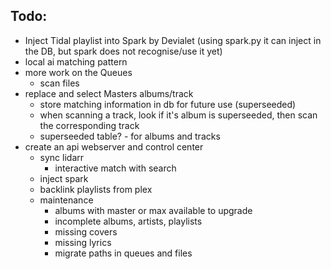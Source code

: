 ## Todo:
- Inject Tidal playlist into Spark by Devialet (using spark.py it can inject in the DB, but spark does not recognise/use it yet)
- local ai matching pattern
- more work on the Queues
    - scan files
- replace and select Masters albums/track
    - store matching information in db for future use (superseeded)
    - when scanning a track, look if it's album is superseeded, then scan the corresponding track
    - superseeded table? - for albums and tracks
- create an api webserver and control center
    - sync lidarr
        - interactive match with search
    - inject spark
    - backlink playlists from plex
    - maintenance
        - albums with master or max available to upgrade
        - incomplete albums, artists, playlists
        - missing covers
        - missing lyrics
        - migrate paths in queues and files

